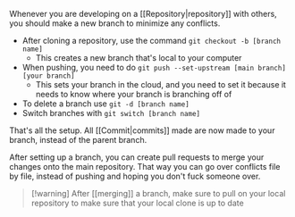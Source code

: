 Whenever you are developing on a [[Repository|repository]] with others, you should make a new branch to minimize any conflicts.

- After cloning a repository, use the command `git checkout -b [branch name]`
	- This creates a new branch that's local to your computer
- When pushing, you need to do `git push --set-upstream [main branch] [your branch]`
	- This sets your branch in the cloud, and you need to set it because it needs to know where your branch is branching off of
- To delete a branch use `git -d [branch name]`
- Switch branches with `git switch [branch name]`

That's all the setup. All [[Commit|commits]] made are now made to your branch, instead of the parent branch.

After setting up a branch, you can create pull requests to merge your changes onto the main repository. That way you can go over conflicts file by file, instead of pushing and hoping you don't fuck someone over.

>[!warning] After [[merging]] a branch, make sure to pull on your local repository to make sure that your local clone is up to date
